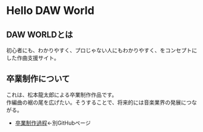 # Hello DAW World

## DAW WORLDとは
初心者にも、わかりやすく、プロじゃない人にもわかりやすく、をコンセプトにした作曲支援サイト。

## 卒業制作について
これは、松本龍太郎による卒業制作作品です。<br />
作編曲の裾の尾を広げたい。そうすることで、将来的には音楽業界の発展につながる。
* [卒業制作過程](https://github.com/ryutaro1234/graduation-artwork.zotan2021/wiki)←別GitHubページ

